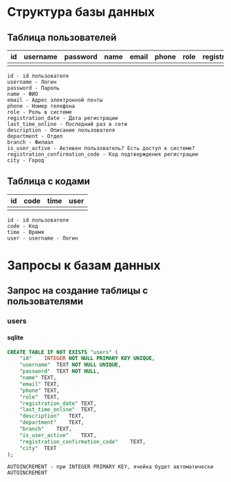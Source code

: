 # Структура базы данных
## Таблица пользователей

|id|username|password|name|email|phone|role|registration_date|last_time_online|description|department|branch|is_user_active|registration_confirmation_code|city|
|--|--------|--------|----|-----|-----|----|-----------------|----------------|-----------|----------|------|--------------|------------------------------|----|
|  |        |        |    |     |     |    |                 |                |           |          |      |              |                              |    |

```
id - id пользователя
username - Логин
password - Пароль
name - ФИО
email - Адрес электронной почты
phone - Номер телефона
role - Роль в системе
registration_date - Дата регистрации
last_time_online - Последний раз в сети
description - Описание пользователя
department - Отдел
branch - Филиал
is_user_active - Активен пользователь? Есть доступ к системе?
registration_confirmation_code - Код подтверждения регистрации
city - Город
```

## Таблица с кодами
|id|code|time|user|
|--|----|----|----|
|  |    |    |    |

```
id - id пользователя
code - Код
time - Время
user - username - Логин
```

# Запросы к базам данных
## Запрос на создание таблицы с пользователями
### users
#### sqlite
```sql
CREATE TABLE IF NOT EXISTS "users" (
	"id"	INTEGER NOT NULL PRIMARY KEY UNIQUE,
	"username"	TEXT NOT NULL UNIQUE,
	"password"	TEXT NOT NULL,
	"name" TEXT,
	"email"	TEXT,
	"phone"	TEXT,
	"role"	TEXT,
	"registration_date"	TEXT,
	"last_time_online"	TEXT,
	"description"	TEXT,
	"department"	TEXT,
	"branch"	TEXT,
	"is_user_active"	TEXT,
	"registration_confirmation_code"	TEXT,
	"city"	TEXT
);
```

```
AUTOINCREMENT - при INTEGER PRIMARY KEY, ячейка будет автоматически AUTOINCREMENT
```